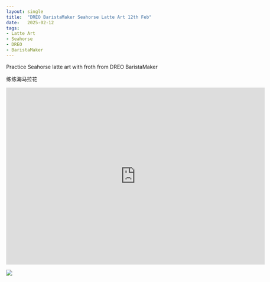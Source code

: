 ```yaml
---
layout: single
title:  "DREO BaristaMaker Seahorse Latte Art 12th Feb"
date:   2025-02-12
tags:
- Latte Art
- Seahorse
- DREO
- BaristaMaker
---
```



Practice Seahorse latte art with froth from DREO BaristaMaker

练练海马拉花



<div class="embed-container">
  <iframe
      src="https://www.youtube.com/embed/0YwnRpscwjw"
      width="700"
      height="480"
      frameborder="0"
      allowfullscreen="true">
  </iframe>
</div>


![](/assets/img/2025/02/12/C6B8B838-4D30-4A89-B40A-60D6EF29249A.JPG)

